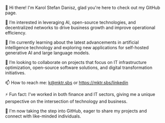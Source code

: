 👋 Hi there! I'm Karol Stefan Danisz, glad you're here to check out my GitHub page.
  
👀 I’m interested in leveraging AI, open-source technologies, and decentralized networks to drive business growth and improve operational efficiency.

🌱 I’m currently learning about the latest advancements in artificial intelligence technology and exploring new applications for self-hosted generative AI and large language models.

🤸 I’m looking to collaborate on projects that focus on IT infrastructure optimization, open-source software solutions, and digital transformation initiatives.

📫 How to reach me: k@mktr.sbs or https://mktr.sbs/linkedin

⚡ Fun fact: I've worked in both finance and IT sectors, giving me a unique perspective on the intersection of technology and business.

🤯 I'm now taking the step into GitHub, eager to share my projects and connect with like-minded individuals.
